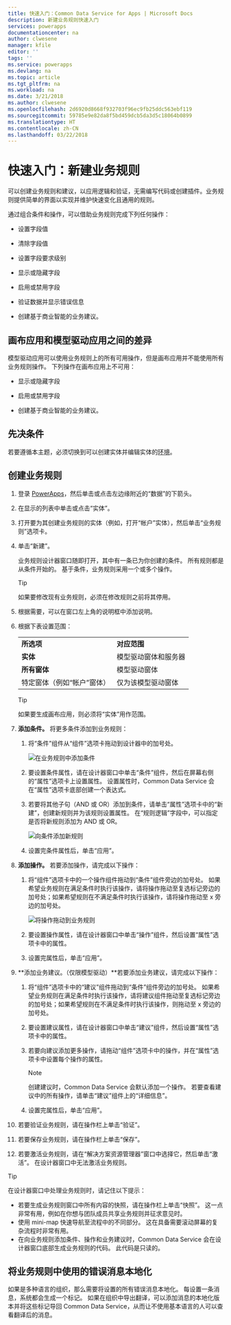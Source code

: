 ```yaml
---
title: 快速入门：Common Data Service for Apps | Microsoft Docs
description: 新建业务规则快速入门
services: powerapps
documentationcenter: na
author: clwesene
manager: kfile
editor: ''
tags: ''
ms.service: powerapps
ms.devlang: na
ms.topic: article
ms.tgt_pltfrm: na
ms.workload: na
ms.date: 3/21/2018
ms.author: clwesene
ms.openlocfilehash: 2d6920d8668f932703f96ec9fb25ddc563ebf119
ms.sourcegitcommit: 59785e9e82da8f5bd459dcb5da3d5c18064b0899
ms.translationtype: HT
ms.contentlocale: zh-CN
ms.lasthandoff: 03/22/2018
---
```

# <a name="quickstart-create-a-new-business-rule"></a>快速入门：新建业务规则

可以创建业务规则和建议，以应用逻辑和验证，无需编写代码或创建插件。业务规则提供简单的界面以实现并维护快速变化且通用的规则。 
  
 通过组合条件和操作，可以借助业务规则完成下列任何操作：  
  
-   设置字段值  
  
-   清除字段值  
  
-   设置字段要求级别  
  
-   显示或隐藏字段  
  
-   启用或禁用字段  
  
-   验证数据并显示错误信息  
  
-   创建基于商业智能的业务建议。  
  
## <a name="differences-between-canvas-and-model-driven-apps"></a>画布应用和模型驱动应用之间的差异

模型驱动应用可以使用业务规则上的所有可用操作，但是画布应用并不能使用所有业务规则操作。 下列操作在画布应用上不可用：

-   显示或隐藏字段  
  
-   启用或禁用字段  
    
-   创建基于商业智能的业务建议。  

## <a name="prerequisites"></a>先决条件
若要遵循本主题，必须切换到可以创建实体并编辑实体的[环境](../canvas-apps/working-with-environments.md)。

## <a name="create-a-business-rule"></a>创建业务规则
  
1. 登录 [PowerApps](https://web.powerapps.com)，然后单击或点击左边缘附近的“数据”的下箭头。

1. 在显示的列表中单击或点击“实体”。
  
1. 打开要为其创建业务规则的实体（例如，打开“帐户”实体），然后单击“业务规则”选项卡。  

1.  单击“新建”。  
  
     业务规则设计器窗口随即打开，其中有一条已为你创建的条件。 所有规则都是从条件开始的。 基于条件，业务规则采用一个或多个操作。  

    > [!TIP]
    > 如果要修改现有业务规则，必须在修改规则之前将其停用。  
  
1.  根据需要，可以在窗口左上角的说明框中添加说明。  
  
1.  根据下表设置范围：  
  
    |||  
    |-|-|  
    |**所选项**|**对应范围**|  
    |**实体**|模型驱动窗体和服务器|  
    |**所有窗体**|模型驱动窗体|  
    |特定窗体（例如“帐户”窗体）|仅为该模型驱动窗体|  

    > [!TIP]
    > 如果要生成画布应用，则必须将“实体”用作范围。
  
1. **添加条件。** 将更多条件添加到业务规则：  
  
    1.  将“条件”组件从“组件”选项卡拖动到设计器中的加号处。  
  
        ![在业务规则中添加条件](./media/data-platform-cds-create-business-rule/add-condition-business-rule.png "在业务规则中添加条件")  
  
    2.  要设置条件属性，请在设计器窗口中单击“条件”组件，然后在屏幕右侧的“属性”选项卡上设置属性。 设置属性时，Common Data Service 会在“属性”选项卡底部创建一个表达式。  
  
    3.  若要将其他子句（AND 或 OR）添加到条件，请单击“属性”选项卡中的“新建”，创建新规则并为该规则设置属性。 在“规则逻辑”字段中，可以指定是否将新规则添加为 AND 或 OR。  
  
        ![向条件添加新规则](./media/data-platform-cds-create-business-rule/add-new-rule-condition.png "向条件添加新规则")  
  
    4.  设置完条件属性后，单击“应用”。  
  
9. **添加操作。** 若要添加操作，请完成以下操作：  
  
    1.  将“组件”选项卡中的一个操作组件拖动到“条件”组件旁边的加号处。 如果希望业务规则在满足条件时执行该操作，请将操作拖动至复选标记旁边的加号处；如果希望规则在不满足条件时执行该操作，请将操作拖动至 x 旁边的加号处。  
  
        ![将操作拖动到业务规则](./media/data-platform-cds-create-business-rule/drag-an-action-business-rule.png "")  
  
    2.  要设置操作属性，请在设计器窗口中单击“操作”组件，然后设置“属性”选项卡中的属性。  
  
    3.  设置完属性后，单击“应用”。  
  
10. **添加业务建议。（仅限模型驱动）**若要添加业务建议，请完成以下操作：  
  
    1.  将“组件”选项卡中的“建议”组件拖动到“条件”组件旁边的加号处。 如果希望业务规则在满足条件时执行该操作，请将建议组件拖动至复选标记旁边的加号处；如果希望规则在不满足条件时执行该操作，则拖动至 x 旁边的加号处。  
  
    2.  要设置建议属性，请在设计器窗口中单击“建议”组件，然后设置“属性”选项卡中的属性。  
  
    3.  若要向建议添加更多操作，请拖动“组件”选项卡中的操作，并在“属性”选项卡中设置每个操作的属性。  
  
        > [!NOTE]
        >  创建建议时，Common Data Service 会默认添加一个操作。 若要查看建议中的所有操作，请单击“建议”组件上的“详细信息”。  
  
    4.  设置完属性后，单击“应用”。  
  
11. 若要验证业务规则，请在操作栏上单击“验证”。  
  
12. 若要保存业务规则，请在操作栏上单击“保存”。  
  
13. 若要激活业务规则，请在“解决方案资源管理器”窗口中选择它，然后单击“激活”。 在设计器窗口中无法激活业务规则。  
  
> [!TIP]
>  在设计器窗口中处理业务规则时，请记住以下提示：  
>   
> - 若要生成业务规则窗口中所有内容的快照，请在操作栏上单击“快照”。 这一点非常有用，例如在你想与团队成员共享业务规则并征求意见时。  
> - 使用 mini-map 快速导航至流程中的不同部分。 这在具备需要滚动屏幕的复杂流程时非常有用。  
> - 在向业务规则添加条件、操作和业务建议时，Common Data Service 会在设计器窗口底部生成业务规则的代码。 此代码是只读的。  
  
## <a name="localize-error-messages-used-in-business-rules"></a>将业务规则中使用的错误消息本地化  
 如果是多种语言的组织，那么需要将设置的所有错误消息本地化。 每设置一条消息，系统都会生成一个标记。 如果在组织中导出翻译，可以添加消息的本地化版本并将这些标记导回 Common Data Service，从而让不使用基本语言的人可以查看翻译后的消息。  
  